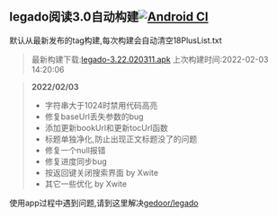 ## legado阅读3.0自动构建[![Android CI](https://github.com/10bits/gedoor-Build/workflows/Android%20CI/badge.svg)](https://github.com/10bits/gedoor-Build/actions)

默认从最新发布的tag构建,每次构建会自动清空18PlusList.txt

> 最新构建下载:[legado-3.22.020311.apk](https://github.com/xianum/gedoor-Build/releases/download/legado-3.22.020311/legado-3.22.020311.apk) 上次构建时间:2022-02-03 14:20:06
<!--start-->
> **2022/02/03**
> 
> * 字符串大于1024时禁用代码高亮
> * 修复baseUrl丢失参数的bug
> * 添加更新bookUrl和更新tocUrl函数
> * 标题单独净化,防止出现正文标题没了的问题
> * 修复一个null报错
> * 修复进度同步bug
> * 按返回键关闭搜索界面 by Xwite
> * 其它一些优化 by Xwite
<!--end-->
  
使用app过程中遇到问题,请到这里解决[gedoor/legado](https://github.com/gedoor/legado/issues)


